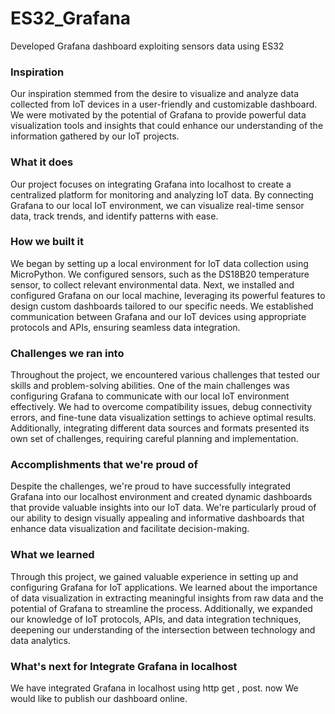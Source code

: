# ES32_Grafana
Developed Grafana dashboard exploiting sensors data using ES32


### Inspiration
Our inspiration stemmed from the desire to visualize and analyze data collected from IoT devices in a user-friendly and customizable dashboard. We were motivated by the potential of Grafana to provide powerful data visualization tools and insights that could enhance our understanding of the information gathered by our IoT projects.

### What it does
Our project focuses on integrating Grafana into localhost to create a centralized platform for monitoring and analyzing IoT data. By connecting Grafana to our local IoT environment, we can visualize real-time sensor data, track trends, and identify patterns with ease.

### How we built it
We began by setting up a local environment for IoT data collection using MicroPython. We configured sensors, such as the DS18B20 temperature sensor, to collect relevant environmental data. Next, we installed and configured Grafana on our local machine, leveraging its powerful features to design custom dashboards tailored to our specific needs. We established communication between Grafana and our IoT devices using appropriate protocols and APIs, ensuring seamless data integration.

### Challenges we ran into
Throughout the project, we encountered various challenges that tested our skills and problem-solving abilities. One of the main challenges was configuring Grafana to communicate with our local IoT environment effectively. We had to overcome compatibility issues, debug connectivity errors, and fine-tune data visualization settings to achieve optimal results. Additionally, integrating different data sources and formats presented its own set of challenges, requiring careful planning and implementation.

### Accomplishments that we're proud of
Despite the challenges, we're proud to have successfully integrated Grafana into our localhost environment and created dynamic dashboards that provide valuable insights into our IoT data. We're particularly proud of our ability to design visually appealing and informative dashboards that enhance data visualization and facilitate decision-making.

### What we learned
Through this project, we gained valuable experience in setting up and configuring Grafana for IoT applications. We learned about the importance of data visualization in extracting meaningful insights from raw data and the potential of Grafana to streamline the process. Additionally, we expanded our knowledge of IoT protocols, APIs, and data integration techniques, deepening our understanding of the intersection between technology and data analytics.

### What's next for Integrate Grafana in localhost
We have integrated Grafana in localhost using http get , post. now We would like to publish our dashboard online.

